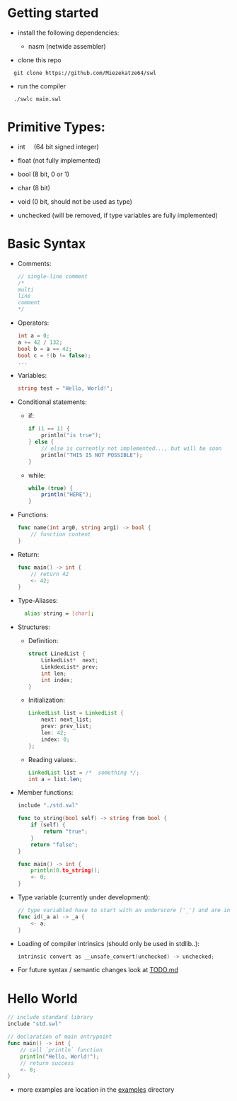 # Getting started

- install the following dependencies:
  
  - nasm (netwide assembler)

- clone this repo

```shell
  git clone https://github.com/Miezekatze64/swl
```

- run the compiler

```shell
  ./swlc main.swl
```

# Primitive Types:

- int     (64 bit signed integer)

- float  (not fully implemented)

- bool (8 bit, 0 or 1)

- char (8 bit)

- void (0 bit, should not be used as type)

- unchecked (will be removed, if type variables are fully implemented)

# Basic Syntax

- Comments:
  
  ```c
  // single-line comment
  /*
  multi
  line
  comment
  */
  ```

- Operators: 
  
  ```csharp
  int a = 0;
  a += 42 / 132;
  bool b = a == 42;
  bool c = !(b != false);
  ...
  ```

- Variables:
  
  ```go
  string test = "Hello, World!";
  ```

- Conditional statements:
  
  - if:
    
    ```c
    if (1 == 1) {
        println("is true");
    } else {
        // else is currently not implemented..., but will be soon
        println("THIS IS NOT POSSIBLE");
    }
    ```
  
  - while:
    
    ```java
    while (true) {
        println("HERE");
    }
    ```

- Functions: 
  
  ```go
  func name(int arg0, string arg1) -> bool {
      // function content
  }
  ```

- Return:
  
  ```go
  func main() -> int {
      // return 42
      <- 42;
  }
  ```

- Type-Aliases:
  
  ```bash
    alias string = [char];
  ```

- Structures:
  
  - Definition:
    
    ```c
    struct LinedList {
        LinkedList*  next;
        LinkdexList* prev;
        int len;
        int index;
    }
    ```
  
  - Initialization:
    
    ```java
    LinkedList list = LinkedList {
        next: next_list;
        prev: prev_list;
        len: 42;
        index: 0;
    };
    ```
  
  - Reading values:.
    
    ```java
    LinkedList list = /*  something */;
    int a = list.len;
    ```

- Member functions:
  
  ```go
  include "./std.swl"
  
  func to_string(bool self) -> string from bool {
      if (self) {
          return "true";
      }
      return "false";
  }
  
  func main() -> int {
      println(0.to_string();
      <- 0;
  }
  ```

- Type variable (currently under development):
  
  ```go
  // type variabled have to start with an underscore ('_') and are inferred by the compiler
  func id(_a a) -> _a {
      <- a;
  }
  ```

- Loading of compiler intrinsics (should only be used in stdlib..):
  
  ```c
  intrinsic convert as __unsafe_convert(unchecked) -> unchecked;
  ```

- For future syntax / semantic changes look at [TODO.md](./TODO.md)

# Hello World

  ```go
  // include standard library
  include "std.swl"
  
  // declaration of main entrypoint
  func main() -> int {
      // call `println` function
      println("Hello, World!");
      // return success
      <- 0;
  }
  ```

- more examples are location in the [examples](./examples) directory
